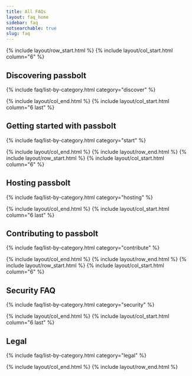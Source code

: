 ```yaml
---
title: All FAQs
layout: faq_home
sidebar: faq
notsearchable: true
slug: faq
---
```


{% include layout/row_start.html %}
{% include layout/col_start.html column="6" %}    

## Discovering passbolt
{% include faq/list-by-category.html category="discover" %}

{% include layout/col_end.html %}
{% include layout/col_start.html column="6 last" %}  
  
## Getting started with passbolt
{% include faq/list-by-category.html category="start" %}

{% include layout/col_end.html %}
{% include layout/row_end.html %}
{% include layout/row_start.html %}
{% include layout/col_start.html column="6" %}

## Hosting passbolt
{% include faq/list-by-category.html category="hosting" %}

{% include layout/col_end.html %}
{% include layout/col_start.html column="6 last" %}  
 
## Contributing to passbolt
{% include faq/list-by-category.html category="contribute" %}

{% include layout/col_end.html %}
{% include layout/row_end.html %}
{% include layout/row_start.html %}
{% include layout/col_start.html column="6" %}

## Security FAQ
{% include faq/list-by-category.html category="security" %}

{% include layout/col_end.html %}
{% include layout/col_start.html column="6 last" %}  
 
## Legal
{% include faq/list-by-category.html category="legal" %}

{% include layout/col_end.html %}
{% include layout/row_end.html %}